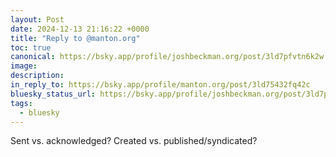 ```yaml
---
layout: Post
date: 2024-12-13 21:16:22 +0000
title: "Reply to @manton.org"
toc: true
canonical: https://bsky.app/profile/joshbeckman.org/post/3ld7pfvtn6k2w
image: 
description: 
in_reply_to: https://bsky.app/profile/manton.org/post/3ld75432fq42c
bluesky_status_url: https://bsky.app/profile/joshbeckman.org/post/3ld7pfvtn6k2w
tags:
  - bluesky
---
```


Sent vs. acknowledged? Created vs. published/syndicated?
